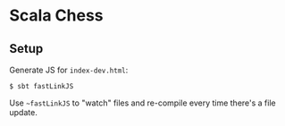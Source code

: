 # Scala Chess

## Setup

Generate JS for `index-dev.html`:

    $ sbt fastLinkJS

Use `~fastLinkJS` to "watch" files and re-compile every time there's a file update.
